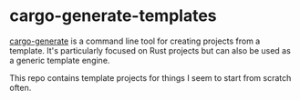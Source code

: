 # cargo-generate-templates

[cargo-generate](https://github.com/cargo-generate/cargo-generate) is a command line tool for creating projects
from a template. It's particularly focused on Rust projects but can also be used as a generic template engine.

This repo contains template projects for things I seem to start from scratch often.
